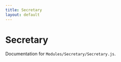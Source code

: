```yaml
---
title: Secretary
layout: default
---
```


# Secretary

Documentation for `Modules/Secretary/Secretary.js`.
